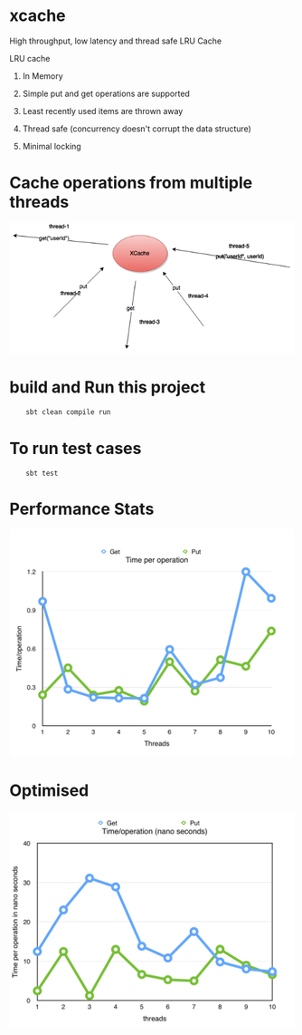 # xcache
High throughput, low latency and thread safe LRU Cache

LRU cache

1) In Memory 

2) Simple put and get operations are supported

3) Least recently used items are thrown away

4) Thread safe (concurrency doesn't corrupt the data structure)

5) Minimal locking

# Cache operations from multiple threads
![XCache](https://raw.githubusercontent.com/pamu/xcache/master/images/xcache.png)

# build and Run this project

```
    sbt clean compile run
```

# To run test cases

```
    sbt test
```

# Performance Stats

![Stats](https://raw.githubusercontent.com/pamu/xcache/master/images/xcache-stats.png)

# Optimised

![Optimised](https://raw.githubusercontent.com/pamu/xcache/master/images/xcache-optimised.png)
